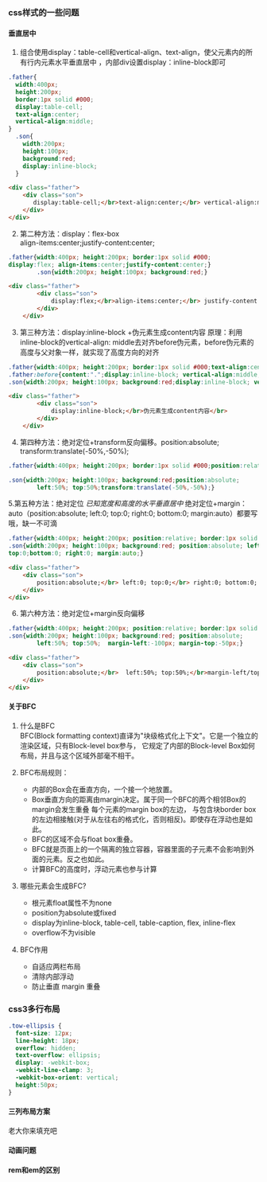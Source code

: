### css样式的一些问题

#### 垂直居中
1. 组合使用display：table-cell和vertical-align、text-align，使父元素内的所有行内元素水平垂直居中
，内部div设置display：inline-block即可
```css
.father{
  width:400px; 
  height:200px; 
  border:1px solid #000;
  display:table-cell; 
  text-align:center;
  vertical-align:middle;
}
  .son{
    width:200px; 
    height:100px; 
    background:red;
    display:inline-block;
  }
```
```html
<div class="father">
    <div class="son">
       display:table-cell;</br>text-align:center;</br> vertical-align:middle
    </div>
</div>
```
2. 第二种方法：display：flex-box <br>
align-items:center;justify-content:center;

```css
.father{width:400px; height:200px; border:1px solid #000;
display:flex; align-items:center;justify-content:center;}
        .son{width:200px; height:100px; background:red;}
```
```html
<div class="father">
        <div class="son">
            display:flex;</br>align-items:center;</br> justify-content:center;
        </div>
    </div>
```

3. 第三种方法：display:inline-block +伪元素生成content内容
原理：利用inline-block的vertical-align: middle去对齐before伪元素，before伪元素的高度与父对象一样，就实现了高度方向的对齐
```css
.father{width:400px; height:200px; border:1px solid #000;text-align:center;}
.father:before{content:".";display:inline-block; vertical-align:middle; height:100%;}
.son{width:200px; height:100px; background:red;display:inline-block; vertical-align:middle;}
```
```html
<div class="father">
        <div class="son">
            display:inline-block;</br>伪元素生成content内容</br>
        </div>
    </div>
```

4. 第四种方法：绝对定位+transform反向偏移。position:absolute; transform:translate(-50%,-50%);

```css
.father{width:400px; height:200px; border:1px solid #000;position:relative;}

.son{width:200px; height:100px; background:red;position:absolute; 
        left:50%; top:50%;transform:translate(-50%,-50%);}
```

5.第五种方法：绝对定位
*已知宽度和高度的水平垂直居中*
绝对定位+margin：auto（position:absolute; left:0; top:0; right:0; bottom:0; margin:auto）都要写哦，缺一不可滴

```css
.father{width:400px; height:200px; position:relative; border:1px solid #000;}
.son{width:200px; height:100px; background:red; position:absolute; left:0; 
top:0;bottom:0; right:0; margin:auto;}
```
```html
<div class="father">
    <div class="son">
        position:absolute;</br> left:0; top:0;</br> right:0; bottom:0; </br>margin:auto
    </div>
</div>
```
6. 第六种方法：绝对定位+margin反向偏移
```css
.father{width:400px; height:200px; position:relative; border:1px solid #000;}
.son{width:200px; height:100px; background:red; position:absolute; 
        left:50%; top:50%;  margin-left:-100px; margin-top:-50px;}
```
```html
<div class="father">
    <div class="son">
        position:absolute;</br>  left:50%; top:50%;</br>margin-left/top
    </div>
</div>
```

#### 关于BFC
1. 什么是BFC<br>
BFC(Block formatting context)直译为"块级格式化上下文"。它是一个独立的渲染区域，只有Block-level box参与， 它规定了内部的Block-level Box如何布局，并且与这个区域外部毫不相干。

2. BFC布局规则：
   * 内部的Box会在垂直方向，一个接一个地放置。
   * Box垂直方向的距离由margin决定。属于同一个BFC的两个相邻Box的margin会发生重叠
每个元素的margin box的左边， 与包含块border box的左边相接触(对于从左往右的格式化，否则相反)。即使存在浮动也是如此。
   * BFC的区域不会与float box重叠。
   * BFC就是页面上的一个隔离的独立容器，容器里面的子元素不会影响到外面的元素。反之也如此。
   * 计算BFC的高度时，浮动元素也参与计算

3. 哪些元素会生成BFC?
   * 根元素float属性不为none
   * position为absolute或fixed
   * display为inline-block, table-cell, table-caption, flex, inline-flex
   * overflow不为visible

4. BFC作用
   * 自适应两栏布局
   * 清除内部浮动
   * 防止垂直 margin 重叠

### css3多行布局
```css
.tow-ellipsis {
  font-size: 12px;
  line-height: 18px;
  overflow: hidden;
  text-overflow: ellipsis;
  display: -webkit-box;
  -webkit-line-clamp: 3;
  -webkit-box-orient: vertical;
  height:50px;
}
``` 

#### 三列布局方案
老大你来填充吧

#### 动画问题

#### rem和em的区别 